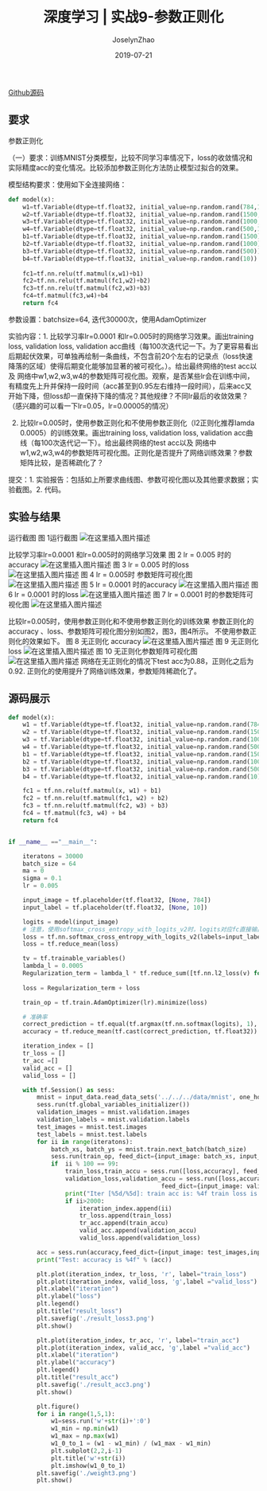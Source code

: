 ﻿---
layout:     post
title:      深度学习 | 实战9-参数正则化
subtitle:
date:       2019-07-21
author:     JoselynZhao
header-img: img/post-bg-os-metro.jpg
catalog: true
tags:
    - Deep Learning
    - Python
    - TensorFlow


---

[Github源码](https://github.com/zhaojing1995/DeepLearning.Advanceing/tree/master/DL_9/work)

## 要求
参数正则化


（一）要求：训练MNIST分类模型，比较不同学习率情况下，loss的收敛情况和实际精度acc的变化情况。比较添加参数正则化方法防止模型过拟合的效果。

模型结构要求：使用如下全连接网络：

```py
def model(x):
    w1=tf.Variable(dtype=tf.float32, initial_value=np.random.rand(784,1500))
    w2=tf.Variable(dtype=tf.float32, initial_value=np.random.rand(1500,1000))
    w3=tf.Variable(dtype=tf.float32, initial_value=np.random.rand(1000,500),name='w3')
    w4=tf.Variable(dtype=tf.float32, initial_value=np.random.rand(500,10),name='w4')
    b1=tf.Variable(dtype=tf.float32, initial_value=np.random.rand(1500))
    b2=tf.Variable(dtype=tf.float32, initial_value=np.random.rand(1000))
    b3=tf.Variable(dtype=tf.float32, initial_value=np.random.rand(500))
    b4=tf.Variable(dtype=tf.float32, initial_value=np.random.rand(10))
 
    fc1=tf.nn.relu(tf.matmul(x,w1)+b1)
    fc2=tf.nn.relu(tf.matmul(fc1,w2)+b2)
    fc3=tf.nn.relu(tf.matmul(fc2,w3)+b3)
    fc4=tf.matmul(fc3,w4)+b4
    return fc4
```

参数设置：batchsize=64, 迭代30000次，使用AdamOptimizer

实验内容：1. 比较学习率lr=0.0001 和lr=0.005时的网络学习效果。画出training loss, validation loss,  validation acc曲线（每100次迭代记一下。为了更容易看出后期起伏效果，可单独再绘制一条曲线，不包含前20个左右的记录点（loss快速降落的区域）使得后期变化能够加显著的被可视化。）。给出最终网络的test acc以及 网络中w1,w2,w3,w4的参数矩阵可视化图。观察，是否某些lr会在训练中间，有精度先上升并保持一段时间（acc甚至到0.95左右维持一段时间），后来acc又开始下降，但loss却一直保持下降的情况？其他规律？不同lr最后的收敛效果？（感兴趣的可以看一下lr=0.05，lr=0.00005的情况）

2. 比较lr=0.005时，使用参数正则化和不使用参数正则化（l2正则化推荐lamda 0.0005）的训练效果。画出training loss, validation loss,  validation acc曲线（每100次迭代记一下）。给出最终网络的test acc以及 网络中w1,w2,w3,w4的参数矩阵可视化图。正则化是否提升了网络训练效果？参数矩阵比较，是否稀疏化了？



提交：1. 实验报告：包括如上所要求曲线图、参数可视化图以及其他要求数据；实验截图。2. 代码。


## 实验与结果
运行截图
图 1运行截图
![在这里插入图片描述](https://img-blog.csdnimg.cn/20190717202424869.png?x-oss-process=image/watermark,type_ZmFuZ3poZW5naGVpdGk,shadow_10,text_aHR0cHM6Ly9ibG9nLmNzZG4ubmV0L05HVWV2ZXIxNQ==,size_16,color_FFFFFF,t_70)

比较学习率lr=0.0001 和lr=0.005时的网络学习效果
图 2 lr = 0.005 时的accuracy
![在这里插入图片描述](https://img-blog.csdnimg.cn/20190717202429128.png?x-oss-process=image/watermark,type_ZmFuZ3poZW5naGVpdGk,shadow_10,text_aHR0cHM6Ly9ibG9nLmNzZG4ubmV0L05HVWV2ZXIxNQ==,size_16,color_FFFFFF,t_70)
图 3 lr = 0.005 时的loss
![在这里插入图片描述](https://img-blog.csdnimg.cn/20190717202434497.png?x-oss-process=image/watermark,type_ZmFuZ3poZW5naGVpdGk,shadow_10,text_aHR0cHM6Ly9ibG9nLmNzZG4ubmV0L05HVWV2ZXIxNQ==,size_16,color_FFFFFF,t_70)
图 4 lr = 0.005时 参数矩阵可视化图
![在这里插入图片描述](https://img-blog.csdnimg.cn/2019071720243947.png?x-oss-process=image/watermark,type_ZmFuZ3poZW5naGVpdGk,shadow_10,text_aHR0cHM6Ly9ibG9nLmNzZG4ubmV0L05HVWV2ZXIxNQ==,size_16,color_FFFFFF,t_70)
图 5 lr = 0.0001 时的accuracy
![在这里插入图片描述](https://img-blog.csdnimg.cn/20190717202443482.png?x-oss-process=image/watermark,type_ZmFuZ3poZW5naGVpdGk,shadow_10,text_aHR0cHM6Ly9ibG9nLmNzZG4ubmV0L05HVWV2ZXIxNQ==,size_16,color_FFFFFF,t_70)
图 6 lr = 0.0001 时的loss
![在这里插入图片描述](https://img-blog.csdnimg.cn/20190717202449183.png?x-oss-process=image/watermark,type_ZmFuZ3poZW5naGVpdGk,shadow_10,text_aHR0cHM6Ly9ibG9nLmNzZG4ubmV0L05HVWV2ZXIxNQ==,size_16,color_FFFFFF,t_70)
图 7 lr = 0.0001 时的参数矩阵可视化图
![在这里插入图片描述](https://img-blog.csdnimg.cn/20190717202457211.png?x-oss-process=image/watermark,type_ZmFuZ3poZW5naGVpdGk,shadow_10,text_aHR0cHM6Ly9ibG9nLmNzZG4ubmV0L05HVWV2ZXIxNQ==,size_16,color_FFFFFF,t_70)

比较lr=0.005时，使用参数正则化和不使用参数正则化的训练效果
参数正则化的accuracy 、loss、参数矩阵可视化图分别如图2，图3，图4所示。
不使用参数正则化的效果如下。
图 8 无正则化 accuracy
![在这里插入图片描述](https://img-blog.csdnimg.cn/20190717202504207.png?x-oss-process=image/watermark,type_ZmFuZ3poZW5naGVpdGk,shadow_10,text_aHR0cHM6Ly9ibG9nLmNzZG4ubmV0L05HVWV2ZXIxNQ==,size_16,color_FFFFFF,t_70)
图 9 无正则化 loss
![在这里插入图片描述](https://img-blog.csdnimg.cn/20190717202509734.png?x-oss-process=image/watermark,type_ZmFuZ3poZW5naGVpdGk,shadow_10,text_aHR0cHM6Ly9ibG9nLmNzZG4ubmV0L05HVWV2ZXIxNQ==,size_16,color_FFFFFF,t_70)
图 10 无正则化参数矩阵可视化图
![在这里插入图片描述](https://img-blog.csdnimg.cn/20190717202516279.png?x-oss-process=image/watermark,type_ZmFuZ3poZW5naGVpdGk,shadow_10,text_aHR0cHM6Ly9ibG9nLmNzZG4ubmV0L05HVWV2ZXIxNQ==,size_16,color_FFFFFF,t_70)
网络在无正则化的情况下test acc为0.88，正则化之后为0.92.
正则化的使用提升了网络训练效果，参数矩阵稀疏化了。


## 源码展示

```py
def model(x):
    w1 = tf.Variable(dtype=tf.float32, initial_value=np.random.rand(784, 1500),name='w1')
    w2 = tf.Variable(dtype=tf.float32, initial_value=np.random.rand(1500, 1000),name ='w2')
    w3 = tf.Variable(dtype=tf.float32, initial_value=np.random.rand(1000, 500), name='w3')
    w4 = tf.Variable(dtype=tf.float32, initial_value=np.random.rand(500, 10), name='w4')
    b1 = tf.Variable(dtype=tf.float32, initial_value=np.random.rand(1500))
    b2 = tf.Variable(dtype=tf.float32, initial_value=np.random.rand(1000))
    b3 = tf.Variable(dtype=tf.float32, initial_value=np.random.rand(500))
    b4 = tf.Variable(dtype=tf.float32, initial_value=np.random.rand(10))

    fc1 = tf.nn.relu(tf.matmul(x, w1) + b1)
    fc2 = tf.nn.relu(tf.matmul(fc1, w2) + b2)
    fc3 = tf.nn.relu(tf.matmul(fc2, w3) + b3)
    fc4 = tf.matmul(fc3, w4) + b4
    return fc4


if __name__ =="__main__":

    iteratons = 30000
    batch_size = 64
    ma = 0
    sigma = 0.1
    lr = 0.005

    input_image = tf.placeholder(tf.float32, [None, 784])
    input_label = tf.placeholder(tf.float32, [None, 10])

    logits = model(input_image)
    # 注意，使用softmax_cross_entropy_with_logits_v2时，logits对应fc直接输出，不要再加softmax
    loss = tf.nn.softmax_cross_entropy_with_logits_v2(labels=input_label, logits=logits)
    loss = tf.reduce_mean(loss)

    tv = tf.trainable_variables()
    lambda_l = 0.0005
    Regularization_term = lambda_l * tf.reduce_sum([tf.nn.l2_loss(v) for v in tv])
    
    loss = Regularization_term + loss

    train_op = tf.train.AdamOptimizer(lr).minimize(loss)

    # 准确率
    correct_prediction = tf.equal(tf.argmax(tf.nn.softmax(logits), 1), tf.argmax(input_label, 1))
    accuracy = tf.reduce_mean(tf.cast(correct_prediction, tf.float32))

    iteration_index = []
    tr_loss = []
    tr_acc =[]
    valid_acc = []
    valid_loss = []

    with tf.Session() as sess:
        mnist = input_data.read_data_sets('../../../data/mnist', one_hot=True)
        sess.run(tf.global_variables_initializer())
        validation_images = mnist.validation.images
        validation_labels = mnist.validation.labels
        test_images = mnist.test.images
        test_labels = mnist.test.labels
        for ii in range(iteratons):
            batch_xs, batch_ys = mnist.train.next_batch(batch_size)
            sess.run(train_op, feed_dict={input_image: batch_xs, input_label: batch_ys})
            if  ii % 100 == 99:
                train_loss,train_accu = sess.run([loss,accuracy], feed_dict={input_image: batch_xs, input_label: batch_ys})
                validation_loss,validation_accu = sess.run([loss,accuracy],
                                           feed_dict={input_image: validation_images, input_label: validation_labels})
                print("Iter [%5d/%5d]: train acc is: %4f train loss is: %4f valid acc is :%4f valid loss is: %4f" % (ii, iteratons, train_accu, train_loss, validation_accu,validation_loss))
                if ii>2000:
                    iteration_index.append(ii)
                    tr_loss.append(train_loss)
                    tr_acc.append(train_accu)
                    valid_acc.append(validation_accu)
                    valid_loss.append(validation_loss)

        acc = sess.run(accuracy,feed_dict={input_image: test_images,input_label: test_labels})
        print("Test: accuracy is %4f" % (acc))

        plt.plot(iteration_index, tr_loss, 'r', label="train_loss")
        plt.plot(iteration_index, valid_loss, 'g',label ="valid_loss")
        plt.xlabel("iteration")
        plt.ylabel("loss")
        plt.legend()
        plt.title("result_loss")
        plt.savefig('./result_loss3.png')
        plt.show()

        plt.plot(iteration_index, tr_acc, 'r', label="train_acc")
        plt.plot(iteration_index, valid_acc, 'g',label ="valid_acc")
        plt.xlabel("iteration")
        plt.ylabel("accuracy")
        plt.legend()
        plt.title("result_acc")
        plt.savefig('./result_acc3.png')
        plt.show()

        plt.figure()
        for i in range(1,5,1):
            w1=sess.run('w'+str(i)+':0')
            w1_min = np.min(w1)
            w1_max = np.max(w1)
            w1_0_to_1 = (w1 - w1_min) / (w1_max - w1_min)
            plt.subplot(2,2,i-1)
            plt.title('w'+str(i))
            plt.imshow(w1_0_to_1)
        plt.savefig('./weight3.png')
        plt.show()
```

